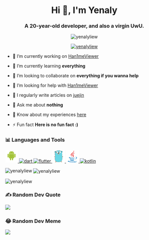 <h1 align="center">Hi 👋, I'm Yenaly</h1>

<h3 align="center">A 20-year-old developer, and also a virgin UwU.</h3>

<p align="center"> <img src="https://komarev.com/ghpvc/?username=yenalyliew&label=Profile%20views&color=0e75b6&style=flat" alt="yenalyliew" /> </p>

<p align="center"> <a href="https://github.com/ryo-ma/github-profile-trophy"><img src="https://github-profile-trophy.vercel.app/?username=yenalyliew" alt="yenalyliew" /></a> </p>

- 🔭 I’m currently working on [Han1meViewer](https://github.com/YenalyLiew/Han1meViewer)

- 🌱 I’m currently learning **everything**

- 👯 I’m looking to collaborate on **everything if you wanna help**

- 🤝 I’m looking for help with [Han1meViewer](https://github.com/YenalyLiew/Han1meViewer)

- 📝 I regularly write articles on [juejin](https://juejin.cn/user/4156572929374327)

- 💬 Ask me about **nothing**

- 📄 Know about my experiences [here](http://yenalyliew.github.io/)

- ⚡ Fun fact **Here is no fun fact :)**

<h3 align="left">📊 Languages and Tools</h3>

<p align="left"> <a href="https://developer.android.com" target="_blank" rel="noreferrer"> <img src="https://raw.githubusercontent.com/devicons/devicon/master/icons/android/android-original-wordmark.svg" alt="android" width="40" height="40"/> </a> <a href="https://dart.dev" target="_blank" rel="noreferrer"> <img src="https://www.vectorlogo.zone/logos/dartlang/dartlang-icon.svg" alt="dart" width="40" height="40"/> </a> <a href="https://flutter.dev" target="_blank" rel="noreferrer"> <img src="https://www.vectorlogo.zone/logos/flutterio/flutterio-icon.svg" alt="flutter" width="40" height="40"/> </a> <a href="https://golang.org" target="_blank" rel="noreferrer"> <img src="https://raw.githubusercontent.com/devicons/devicon/master/icons/go/go-original.svg" alt="go" width="40" height="40"/> </a> <a href="https://www.java.com" target="_blank" rel="noreferrer"> <img src="https://raw.githubusercontent.com/devicons/devicon/master/icons/java/java-original.svg" alt="java" width="40" height="40"/> </a> <a href="https://kotlinlang.org" target="_blank" rel="noreferrer"> <img src="https://www.vectorlogo.zone/logos/kotlinlang/kotlinlang-icon.svg" alt="kotlin" width="40" height="40"/> </a> </p>

<p><img align="left" src="https://github-readme-stats.vercel.app/api/top-langs?username=yenalyliew&show_icons=true&locale=en&layout=compact" alt="yenalyliew" /></p>

<p>&nbsp;<img align="center" src="https://github-readme-stats.vercel.app/api?username=yenalyliew&show_icons=true&locale=en" alt="yenalyliew" /></p>

<p><img align="center" src="https://github-readme-streak-stats.herokuapp.com/?user=yenalyliew&" alt="yenalyliew" /></p>

### ✍️ Random Dev Quote
![](https://quotes-github-readme.vercel.app/api?type=horizontal&theme=light)

### 😂 Random Dev Meme
<img src='https://randommeme-five.vercel.app/' style="height: 400px;"/>
